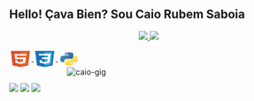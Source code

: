 ## Hello! Çava Bien? Sou Caio Rubem Saboia
<div align="center">
  <a href="https://github.com/caiosaboia">
  <img height="150em" src="https://github-readme-stats.vercel.app/api?username=caiosaboia&show_icons=true&theme=black&include_all_commits=true&count_private=true"/>
  <img height="150em" src="https://github-readme-stats.vercel.app/api/top-langs/?username=caiosaboia&layout=compact&langs_count=7&theme=black"/>
</div>
<div style="display: inline_block"><br>
  <img align="center" alt="HTML" height="30" width="40" src="https://raw.githubusercontent.com/devicons/devicon/master/icons/html5/html5-original.svg">
  <img align="center" alt="CSS" height="30" width="40" src="https://raw.githubusercontent.com/devicons/devicon/master/icons/css3/css3-original.svg">
  <img align="center" alt="Python" height="30" width="40" src="https://raw.githubusercontent.com/devicons/devicon/master/icons/python/python-original.svg">
  <img align="right" width="400" height="30" alt="caio-gig" src="https://cdn.discordapp.com/attachments/315460121880821760/986067733659664404/Tanjirou.gif">
</div>
  
  ##
 
<div> 
  <a href="https://instagram.com/_caiosaboia" target="_blank"><img src="https://img.shields.io/badge/-Instagram-%23E4405F?style=for-the-badge&logo=instagram&logoColor=white" target="_blank"></a>
  <a href = "mailto:caiorubems@gmail.com"><img src="https://img.shields.io/badge/-Gmail-%23333?style=for-the-badge&logo=gmail&logoColor=white" target="_blank"></a>
  <a href="https://www.linkedin.com" target="_blank"><img src="https://img.shields.io/badge/-LinkedIn-%230077B5?style=for-the-badge&logo=linkedin&logoColor=white" target="_blank"></a> 

 
</div>
